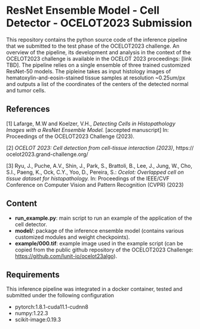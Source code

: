 # ResNet Ensemble Model - Cell Detector - OCELOT2023 Submission
This repository contains the python source code of the inference pipeline that we submitted to the test phase of the OCELOT2023 challenge.
An overview of the pipeline, its development and analysis in the context of the OCELOT2023 challenge is available in the OCELOT 2023 proceedings: [link TBD].
The pipeline relies on a single ensemble of three trained customized ResNet-50 models. The pipleine takes as input histology images of hematoxylin-and-eosin-stained tissue samples at resolution ~0.25um/px and outputs a list of the coordinates of the centers of the detected normal and tumor cells.


## References
\[1\] Lafarge, M.W and Koelzer, V.H., *Detecting Cells in Histopathology Images with a ResNet Ensemble Model.* [accepted manuscript] In: Proceedings of the OCELOT2023 Challenge (2023).

\[2\] *OCELOT 2023: Cell detection from cell-tissue interaction (2023)*, https://
ocelot2023.grand-challenge.org/

\[3\] Ryu, J., Puche, A.V., Shin, J., Park, S., Brattoli, B., Lee, J., Jung, W., Cho, S.I.,
Paeng, K., Ock, C.Y., Yoo, D., Pereira, S.: *Ocelot: Overlapped cell on tissue dataset
for histopathology.* In: Proceedings of the IEEE/CVF Conference on Computer
Vision and Pattern Recognition (CVPR) (2023)


## Content
- **run_example.py**: main script to run an example of the application of the cell detector.
- **model/**: package of the inference ensemble model (contains various customized modules and weight checkpoints).
- **example/000.tif**: example image used in the example script (can be copied from the public github repository of the OCELOT2023 Challenge: https://github.com/lunit-io/ocelot23algo).


## Requirements
This inference pipeline was integrated in a docker container, tested and submitted under the following configuration
- pytorch:1.8.1-cuda11.1-cudnn8
- numpy:1.22.3
- scikit-image:0.19.3
